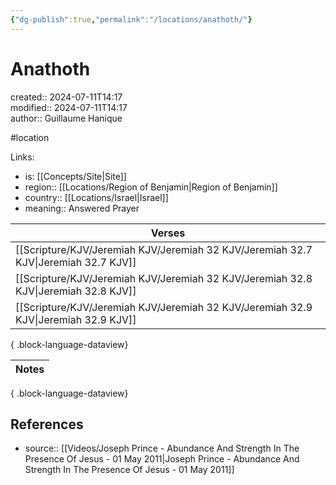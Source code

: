 ```yaml
---
{"dg-publish":true,"permalink":"/locations/anathoth/"}
---
```



# Anathoth

created:: 2024-07-11T14:17  
modified:: 2024-07-11T14:17  
author:: Guillaume Hanique  

#location

Links:

- is: [[Concepts/Site\|Site]]
- region:: [[Locations/Region of Benjamin\|Region of Benjamin]]
- country:: [[Locations/Israel\|Israel]]
- meaning:: Answered Prayer

| Verses                                                                                 |
| -------------------------------------------------------------------------------------- |
| [[Scripture/KJV/Jeremiah KJV/Jeremiah 32 KJV/Jeremiah 32.7 KJV\|Jeremiah 32.7 KJV]] |
| [[Scripture/KJV/Jeremiah KJV/Jeremiah 32 KJV/Jeremiah 32.8 KJV\|Jeremiah 32.8 KJV]] |
| [[Scripture/KJV/Jeremiah KJV/Jeremiah 32 KJV/Jeremiah 32.9 KJV\|Jeremiah 32.9 KJV]] |

{ .block-language-dataview}

| Notes |
| ----- |

{ .block-language-dataview}

## References

- source:: [[Videos/Joseph Prince - Abundance And Strength In The Presence Of Jesus - 01 May 2011\|Joseph Prince - Abundance And Strength In The Presence Of Jesus - 01 May 2011]]
